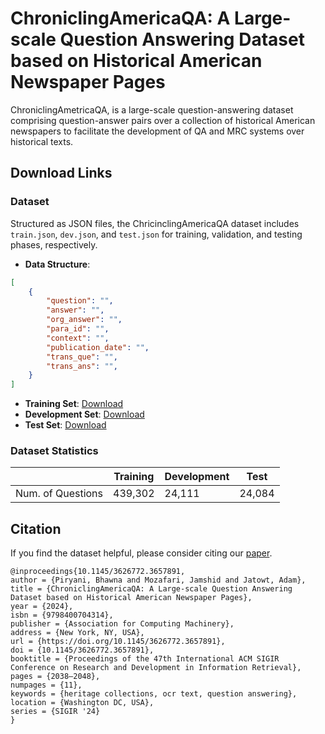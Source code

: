 # ChroniclingAmericaQA: A Large-scale Question Answering Dataset based on Historical American Newspaper Pages

ChroniclingAmetricaQA, is a large-scale question-answering dataset comprising question-answer pairs over a collection of historical American newspapers to facilitate the development of QA and MRC systems over historical texts. 

## Download Links

### Dataset

Structured as JSON files, the ChricinclingAmericaQA dataset includes `train.json`, `dev.json`, and `test.json` for training, validation, and testing phases, respectively.

- **Data Structure**: 
```json
[
    {
        "question": "",
        "answer": "",
        "org_answer": "",
        "para_id": "",
        "context": "",
        "publication_date": "",
        "trans_que": "",
        "trans_ans": "",
    }
]

```


- **Training Set**: [Download](https://huggingface.co/datasets/Bhawna/ChroniclingAmericaQA/resolve/main/train.json?download=true)
- **Development Set**: [Download](https://huggingface.co/datasets/Bhawna/ChroniclingAmericaQA/resolve/main/dev.json?download=true)
- **Test Set**: [Download](https://huggingface.co/datasets/Bhawna/ChroniclingAmericaQA/resolve/main/test.json?download=true)


### Dataset Statistics
|                   | Training  | Development | Test   |
| ----------------- | --------- | ----------- | ------ |
| Num. of Questions | 439,302   | 24,111      | 24,084 |

## Citation

If you find the dataset helpful, please consider citing our [paper](https://dl.acm.org/doi/10.1145/3626772.3657891).
```
@inproceedings{10.1145/3626772.3657891,
author = {Piryani, Bhawna and Mozafari, Jamshid and Jatowt, Adam},
title = {ChroniclingAmericaQA: A Large-scale Question Answering Dataset based on Historical American Newspaper Pages},
year = {2024},
isbn = {9798400704314},
publisher = {Association for Computing Machinery},
address = {New York, NY, USA},
url = {https://doi.org/10.1145/3626772.3657891},
doi = {10.1145/3626772.3657891},
booktitle = {Proceedings of the 47th International ACM SIGIR Conference on Research and Development in Information Retrieval},
pages = {2038–2048},
numpages = {11},
keywords = {heritage collections, ocr text, question answering},
location = {Washington DC, USA},
series = {SIGIR '24}
}
```
